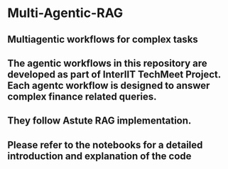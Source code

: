 # Multi-Agentic-RAG
## Multiagentic workflows for complex tasks
## The agentic workflows in this repository are developed as part of InterIIT TechMeet Project. Each agentc workflow is designed to answer complex finance related queries. 
## They follow Astute RAG implementation.
## Please refer to the notebooks for a detailed introduction and explanation of the code
